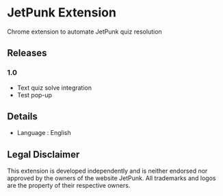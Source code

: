 # JetPunk Extension

Chrome extension to automate JetPunk quiz resolution

## Releases
### 1.0

- Text quiz solve integration
- Test pop-up

## Details

- Language : English

## Legal Disclaimer

This extension is developed independently and is neither endorsed nor approved by the owners of the website JetPunk. All trademarks and logos are the property of their respective owners.
